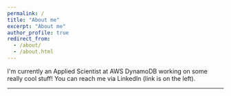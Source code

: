 ```yaml
---
permalink: /
title: "About me"
excerpt: "About me"
author_profile: true
redirect_from: 
  - /about/
  - /about.html
---
```


I'm currently an Applied Scientist at AWS DynamoDB working on some really cool stuff! You can reach me via LinkedIn (link is on the left).

------
